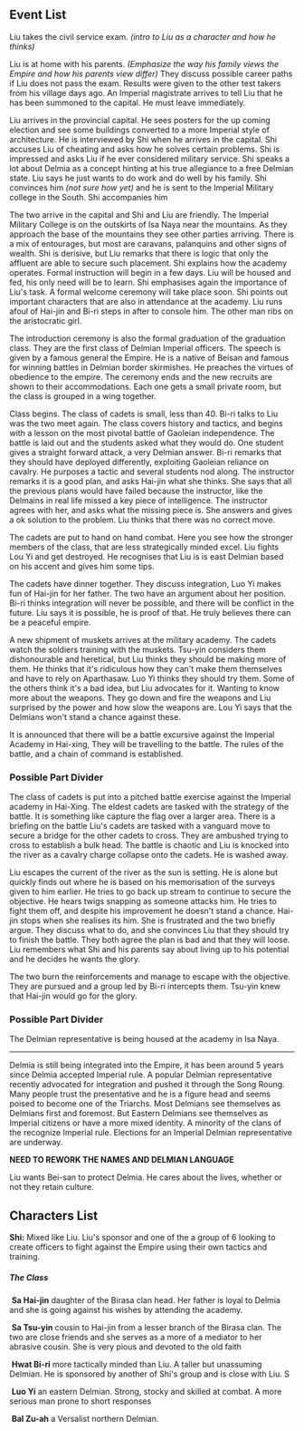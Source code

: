 ## Event List

Liu takes the civil service exam. *(intro to Liu as a character and how he thinks)*

Liu is at home with his parents. *(Emphasize the way his family views the Empire and how his parents view differ)* They discuss possible career paths if Liu does not pass the exam. Results were given to the other test takers from his village days ago. An Imperial magistrate arrives to tell Liu that he has been summoned to the capital. He must leave immediately. 

Liu arrives in the provincial capital. He sees posters for the up coming election and see some buildings converted to a more Imperial style of architecture. He is interviewed by Shi when he arrives in the capital. Shi accuses Liu of cheating and asks how he solves certain problems. Shi is impressed and asks Liu if he ever considered military service. Shi speaks a lot about Delmia as a concept hinting at his true allegiance to a free Delmian state. Liu says he just wants to do work and do well by his family. Shi convinces him *(not sure how yet)* and he is sent to the Imperial Military college in the South. Shi accompanies him

The two arrive in the capital and Shi and Liu are friendly. The Imperial Military College is on the outskirts of Isa Naya near the mountains. As they approach the base of the mountains they see other parties arriving. There is a mix of entourages, but most are caravans, palanquins and other signs of wealth. Shi is derisive, but Liu remarks that there is logic that only the affluent are able to secure such placement. Shi explains how the academy operates. Formal instruction will begin in a few days. Liu will be housed and fed, his only need will be to learn. Shi emphasises again the importance of Liu's task. A formal welcome ceremony will take place soon. Shi points out important characters that are also in attendance at the academy. Liu runs afoul of Hai-jin and Bi-ri steps in after to console him. The other man ribs on the aristocratic girl.

The introduction ceremony is also the formal graduation of the graduation class. They are the first class of Delmian Imperial officers. The speech is given by a famous general the Empire. He is a native of Beisan and famous for winning battles in Delmian border skirmishes. He preaches the virtues of obedience to the empire. The ceremony ends and the new recruits are shown to their accommodations. Each one gets a small private room, but the class is grouped in a wing together. 

Class begins. The class of cadets is small, less than 40. Bi-ri talks to Liu was the two meet again. The class covers history and tactics, and begins with a lesson on the most pivotal battle of Gaoleian independence. The battle is laid out and the students asked what they would do. One student gives a straight forward attack, a very Delmian answer. Bi-ri remarks that they should have deployed differently, exploiting Gaoleian reliance on cavalry. He purposes a tactic and several students nod along. The instructor remarks it is a good plan, and asks Hai-jin what she thinks. She says that all the previous plans would have failed because the instructor, like the Delmains in real life missed a key piece of intelligence. The instructor agrees with her, and asks what the missing piece is. She answers and gives a ok solution to the problem. Liu thinks that there was no correct move.

The cadets are put to hand on hand combat. Here you see how the stronger members of the class, that are less strategically minded excel. Liu fights Lou Yi and get destroyed. He recognises that Liu is is east Delmian based on his accent and gives him some tips. 

The cadets have dinner together. They discuss integration, Luo Yi makes fun of Hai-jin for her father. The two have an argument about her position. Bi-ri thinks integration will never be possible, and there will be conflict in the future. Liu says it is possible, he is proof of that. He truly believes there can be a peaceful empire.

A new shipment of muskets arrives at the military academy. The cadets watch the soldiers training with the muskets. Tsu-yin considers them dishonourable and heretical, but Liu thinks they should be making more of them. He thinks that it's ridiculous how they can't make them themselves and have to rely on Aparthasaw. Luo Yi thinks they should try them. Some of the others think it's a bad idea, but Liu advocates for it. Wanting to know more about the weapons. They go down and fire the weapons and Liu surprised by the power and how slow the weapons are. Lou Yi says that the Delmians won't stand a chance against these.

It is announced that there will be a battle excursive against the Imperial Academy in Hai-xing, They will be travelling to the battle. The rules of the battle, and a chain of command is established. 

### Possible Part Divider 

The class of cadets is put into a pitched battle exercise against the Imperial academy in Hai-Xing. The eldest cadets are tasked with the strategy of the battle. It is something like capture the flag over a larger area. There is a briefing on the battle Liu's cadets are tasked with a vanguard move to secure a bridge for the other cadets to cross. They are ambushed trying to cross to establish a bulk head. The battle is chaotic and Liu is knocked into the river as a cavalry charge collapse onto the cadets. He is washed away. 

Liu escapes the current of the river as the sun is setting. He is alone but quickly finds out where he is based on his memorisation of the surveys given to him earlier. He tries to go back up stream to continue to secure the objective. He hears twigs snapping as someone attacks him. He tries to fight them off, and despite his improvement he doesn't stand a chance. Hai-jin stops when she realises its him. She is frustrated and the two briefly argue. They discuss what to do, and she convinces Liu that they should try to finish the battle. They both agree the plan is bad and that they will loose. Liu remembers what Shi and his parents say about living up to his potential and he decides he wants the glory. 

The two burn the reinforcements and manage to escape with the objective. They are pursued and a group led by Bi-ri intercepts them. Tsu-yin knew that Hai-jin would go for the glory. 

### Possible Part Divider 

The Delmian representative is being housed at the academy in Isa Naya.



***

Delmia is still being integrated into the Empire, it has been around 5 years since Delmia accepted Imperial rule. A popular Delmian representative recently advocated for integration and pushed it through the Song Roung. Many people trust the presentative and he is a figure head and seems poised to become one of the Triarchs. Most Delmians see themselves as Delmians first and foremost. But Eastern Delmians see themselves as Imperial citizens or have a more mixed identity. A minority of the clans of the recognize Imperial rule. Elections for an Imperial Delmian representative are underway. 

**NEED TO REWORK THE NAMES AND DELMIAN LANGUAGE**

Liu wants Bei-san to protect Delmia. He cares about the lives, whether or not they retain culture. 

## Characters List

**Shi:** Mixed like Liu. Liu's sponsor and one of the a group of 6 looking to create officers to fight against the Empire using their own tactics and training. 



##### The Class

​	**Sa Hai-jin** daughter of the Birasa clan head. Her father is loyal to Delmia and she is going against his wishes by attending the academy.

​	**Sa Tsu-yin** cousin to Hai-jin from a lesser branch of the Birasa clan. The two are close friends and she serves as a more of a mediator to her abrasive cousin. She is very pious and devoted to the old faith

​	**Hwat Bi-ri** more tactically minded than Liu. A taller but unassuming Delmian. He is sponsored by another of Shi's group and is close with Liu. S

​	**Luo Yi** an eastern Delmian. Strong, stocky and skilled at combat. A more serious man prone to short responses 

​	**Bal Zu-ah** a Versalist northern Delmian. 



